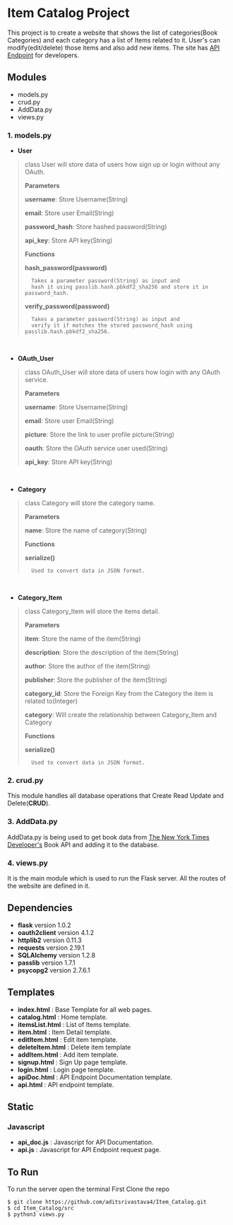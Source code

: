 # Item Catalog Project

This project is to create a website that shows the list of categories(Book Categories) and each category has a list of Items related to it. User's can modify(edit/delete) those items and also add new items. The site has [API Endpoint](API.md) for developers.

## Modules
* models.py
* crud.py
* AddData.py
* views.py

### 1. models.py
* **User**
> class User will store data of users how sign up or login without any OAuth.
>
> 	**Parameters**
>
> 	**username**: Store Username(String)
>
> 	**email**: Store user Email(String)
>
> 	**password_hash**: Store hashed password(String)
>
> 	**api_key**: Store API key(String)
>
> 	**Functions**
>
> 	**hash_password(password)**
>
> 		Takes a parameter password(String) as input and
> 		hash it using passlib.hash.pbkdf2_sha256 and store it in password_hash.
> 	**verify_password(password)**
>
> 		Takes a parameter password(String) as input and
> 		verify it if matches the stored password_hash using passlib.hash.pbkdf2_sha256.
<br>

* **OAuth_User**
> class OAuth_User will store data of users how login with any OAuth service.
>
> 	**Parameters**
>
> 	**username**: Store Username(String)
>
> 	**email**: Store user Email(String)
>
> 	**picture**: Store the link to user profile picture(String)
>
> 	**oauth**: Store the OAuth service user used(String)
>
> 	**api_key**: Store API key(String)
>
<br>

* **Category**
> class Category will store the category name.
>
> 	**Parameters**
>
> 	**name**: Store the name of category(String)
>
> 	**Functions**
>
> 	**serialize()**
>
> 		Used to convert data in JSON format.
>
<br>

* **Category_Item**
> class Category_Item will store the items detail.
>
> 	**Parameters**
>
> 	**item**: Store the name of the item(String)
>
> 	**description**: Store the description of the item(String)
>
> 	**author**: Store the author of the item(String)
>
> 	**publisher**: Store the publisher of the item(String)
>
> 	**category_id**: Store the Foreign Key from the Category the item is related to(Integer)
>
> 	**category**: Will create the relationship between Category_Item and Category
>
> 	**Functions**
>
> 	**serialize()**
>
> 		Used to convert data in JSON format.
>


### 2. crud.py

This module handles all database operations that Create Read Update and Delete(**CRUD**).


### 3. AddData.py

AddData.py is being used to get book data from [The New York Times Developer's](https://developer.nytimes.com/) Book API and adding it to the database.


### 4. views.py

It is the main module which is used to run the Flask server. All the routes of the website are defined in it.

## Dependencies

* **flask** version 1.0.2
* **oauth2client** version 4.1.2
* **httplib2** version 0.11.3
* **requests** version 2.19.1
* **SQLAlchemy** version 1.2.8
* **passlib** version 1.7.1
* **psycopg2** version 2.7.6.1


## Templates
* **index.html** : Base Template for all web pages.
* **catalog.html** : Home template.
* **itemsList.html** : List of Items template.
* **item.html** : Item Detail template.
* **editItem.html** : Edit item template.
* **deleteItem.html** : Delete item template
* **addItem.html** : Add item template.
* **signup.html** : Sign Up page template.
* **login.html** : Login page template.
* **apiDoc.html** : API Endpoint Documentation template.
* **api.html** : API endpoint template.


## Static
### Javascript
* **api_doc.js** : Javascript for API Documentation.
* **api.js** : Javascript for API Endpoint request page.


## To Run
To run the server open the terminal
First Clone the repo
```
$ git clone https://github.com/aditsrivastava4/Item_Catalog.git
$ cd Item_Catalog/src
$ python3 views.py
```
